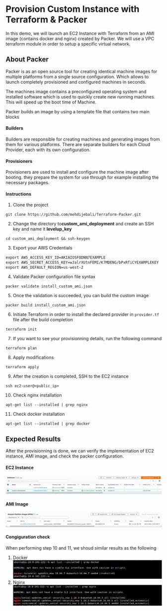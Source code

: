 # Provision Custom Instance with Terraform & Packer
In this demo, we will launch an EC2 Instance with Terraform from an AMI image (contains docker and nginx) created by Packer. We will use a VPC terraform module in order to setup a specific virtual network.
## About Packer
Packer is as an open source tool for creating identical machine images for multiple platforms from a single source configuration. Which allows to launch completely provisioned and configured machines in seconds. 

The machines image contains a preconfigured operating system and installed software which is used to quickly create new running machines. This will speed up the boot time of Machine.

Packer builds an image by using a template file that contains two main blocks
#### Builders
Builders are responsible for creating machines and generating images from them for various platforms. There are separate builders for each Cloud Provider, each with its own configuration.
#### Provisioners
Provisioners are used to install and configure the machine image after booting. they prepare the system for use through for example installing the necessary packages.
#### Instructions
1. Clone the project 
```
git clone https://github.com/mehdijebali/Terraform-Packer.git
```
2. Change the directory to**custom_ami_deployment** and create an SSH key and name it **levelup_key**
```
cd custom_ami_deployment && ssh-keygen
``` 
3. Export your AWS Credentials
```
export AWS_ACCESS_KEY_ID=AKIAIOSFODNN7EXAMPLE
export AWS_SECRET_ACCESS_KEY=wJalrXUtnFEMI/K7MDENG/bPxRfiCYEXAMPLEKEY
export AWS_DEFAULT_REGION=us-west-2
```
4. Validate Packer configuration file syntax
```
packer validate install_custom_ami.json
```
5. Once the validation is succeeded, you can build the custom image
```
packer build install_custom_ami.json
```
6. Initiate Terraform in order to install the declared provider in `provider.tf` file after the build completion
```
terraform init
```
7. If you want to see your provisionning details, run the following command
```
terraform plan
```
8. Apply modifications
```
terraform apply
```
9. After the creation is completed, SSH to the EC2 instance
```
ssh ec2-user@<public_ip>
```
10. Check nginx installation
```
apt-get list --installed | grep nginx
```
11. Check docker installation
```
apt-get list --installed | grep docker
```
## Expected Results
After the provisionning is done, we can verify the implementation of EC2 instance, AMI image, and check the packer configuration.
#### EC2 Instance
![](./Lab_Results/instance.png)
#### AMI Image
![](./Lab_Results/packer_image.png)
#### Congiguration check 
When performing step 10 and 11, we shoud similar results as the following
1. Docker
![](./Lab_Results/docker_verification.png)
2. Nginx
![](./Lab_Results/nginx_verification.png)
